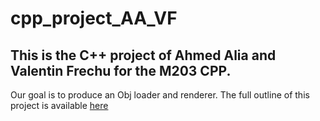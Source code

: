 # cpp_project_AA_VF
## This is the C++ project of Ahmed Alia and Valentin Frechu for the M203 CPP.
Our goal is to produce an Obj loader and renderer.
The full outline of this project is available [here](https://github.com/kbok/203-finals/blob/master/obj.md "Github")



